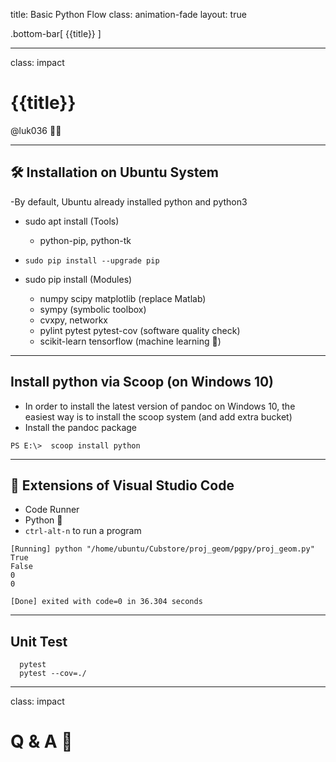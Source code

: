 title: Basic Python Flow
class: animation-fade
layout: true

<!-- This slide will serve as the base layout for all your slides -->

.bottom-bar[
{{title}}
]

---

class: impact

# {{title}}

@luk036 👨‍💻

---

## 🛠️ Installation on Ubuntu System

-By default, Ubuntu already installed python and python3

- sudo apt install (Tools)
  - python-pip, python-tk
- `sudo pip install --upgrade pip`

- sudo pip install (Modules)
  - numpy scipy matplotlib (replace Matlab)
  - sympy (symbolic toolbox)
  - cvxpy, networkx
  - pylint pytest pytest-cov (software quality check)
  - scikit-learn tensorflow (machine learning 🤖)

---

## Install python via Scoop (on Windows 10)

- In order to install the latest version of pandoc on Windows 10, the
  easiest way is to install the scoop system (and add extra bucket)
- Install the pandoc package

```{.powershell}
PS E:\>  scoop install python
```

---

## 🧩 Extensions of Visual Studio Code

- Code Runner
- Python 🐍
- `ctrl-alt-n` to run a program

```{.terminal}
[Running] python "/home/ubuntu/Cubstore/proj_geom/pgpy/proj_geom.py"
True
False
0
0

[Done] exited with code=0 in 36.304 seconds
```

---

## Unit Test

```{.shell}
  pytest
  pytest --cov=./
```

---

class: impact

# Q & A 🎤
